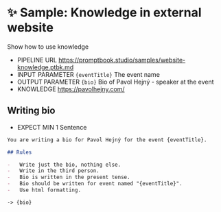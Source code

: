 # ✨ Sample: Knowledge in external website

Show how to use knowledge

-   PIPELINE URL https://promptbook.studio/samples/website-knowledge.ptbk.md
-   INPUT  PARAMETER `{eventTitle}` The event name
-   OUTPUT PARAMETER `{bio}` Bio of Pavol Hejný - speaker at the event
-   KNOWLEDGE https://pavolhejny.com/

## Writing bio

-   EXPECT MIN 1 Sentence

```markdown
You are writing a bio for Pavol Hejný for the event {eventTitle}.

## Rules

-   Write just the bio, nothing else.
-   Write in the third person.
-   Bio is written in the present tense.
-   Bio should be written for event named "{eventTitle}".
-   Use html formatting.
```

`-> {bio}`
